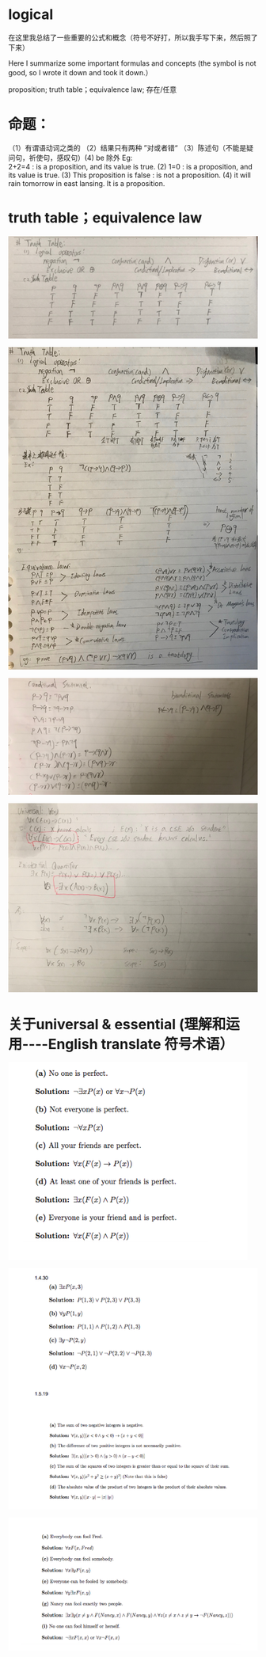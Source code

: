 # logical 

在这里我总结了一些重要的公式和概念（符号不好打，所以我手写下来，然后照了下来）

Here I summarize some important formulas and concepts (the symbol is not good, so I wrote it down and took it down.）

proposition; truth table；equivalence law; 存在/任意

# 命题： 
（1）有谓语动词之类的  （2）结果只有两种 ”对或者错“ （3）陈述句（不能是疑问句，祈使句，感叹句）(4) be 除外
Eg:  
2+2=4 :  is a proposition, and its value is true. (2) 1=0 : is a proposition, and its value is true.  (3) This proposition is false :  is not a proposition. (4) it will rain tomorrow in east lansing. It is a proposition.

# truth table；equivalence law 

![](https://github.com/linbearababy/Discrete-structures-in-Computer-Science/blob/master/IMG_7049.jpg)

![](https://github.com/linbearababy/Discrete-structures-in-Computer-Science/blob/master/IMG_7050.jpg)

![](https://github.com/linbearababy/Discrete-structures-in-Computer-Science/blob/master/IMG_7052.jpg)

![](https://github.com/linbearababy/Discrete-structures-in-Computer-Science/blob/master/IMG_7071.jpg)

# 关于universal & essential (理解和运用----English translate 符号术语）

![](https://github.com/linbearababy/Discrete-structures-in-Computer-Science/blob/master/%E5%B1%8F%E5%B9%95%E5%BF%AB%E7%85%A7%202019-05-22%2022.18.14.png)

![](https://github.com/linbearababy/Discrete-structures-in-Computer-Science/blob/master/%E5%B1%8F%E5%B9%95%E5%BF%AB%E7%85%A7%202019-05-22%2022.22.29.png)

![](https://github.com/linbearababy/Discrete-structures-in-Computer-Science/blob/master/%E5%B1%8F%E5%B9%95%E5%BF%AB%E7%85%A7%202019-05-22%2022.22.38.png)
